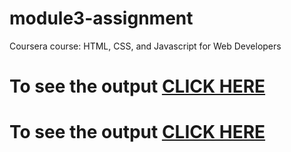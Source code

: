 # module3-assignment

Coursera course: HTML, CSS, and Javascript for Web Developers

# To see the output [CLICK HERE]()
# To see the output [CLICK HERE]()
